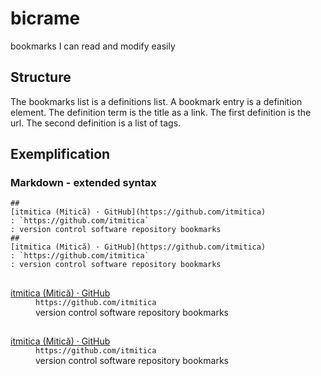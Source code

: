 # bicrame
bookmarks I can read and modify easily

## Structure
The bookmarks list is a definitions list. A bookmark entry is a definition element. The definition term is the title as a link. The first definition is the url. The second definition is a list of tags.

## Exemplification
### Markdown - extended syntax

```
##
[itmitica (Mitică) · GitHub](https://github.com/itmitica)
: `https://github.com/itmitica`
: version control software repository bookmarks
##
[itmitica (Mitică) · GitHub](https://github.com/itmitica)
: `https://github.com/itmitica`
: version control software repository bookmarks
```

<h2></h2>
<dl>
<dt><a href="https://github.com/itmitica">itmitica (Mitică) · GitHub</a></dt>
<dd><code>https://github.com/itmitica</code></dd>
<dd>version control software repository bookmarks</dd>
</dl>
<h2></h2>
<dl>
<dt><a href="https://github.com/itmitica">itmitica (Mitică) · GitHub</a></dt>
<dd><code>https://github.com/itmitica</code></dd>
<dd>version control software repository bookmarks</dd>
</dl>
